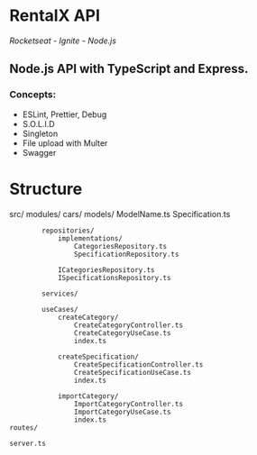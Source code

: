 # RentalX API
<i>Rocketseat - Ignite - Node.js</i>

## Node.js API with TypeScript and Express.

### Concepts:
* ESLint, Prettier, Debug
* S.O.L.I.D
* Singleton
* File upload with Multer
* Swagger

# Structure

src/
    modules/
        cars/
            models/
                ModelName.ts
                Specification.ts

            repositories/
                implementations/
                    CategoriesRepository.ts
                    SpecificationRepository.ts

                ICategoriesRepository.ts
                ISpecificationsRepository.ts

            services/

            useCases/
                createCategory/
                    CreateCategoryController.ts
                    CreateCategoryUseCase.ts
                    index.ts

                createSpecification/
                    CreateSpecificationController.ts
                    CreateSpecificationUseCase.ts
                    index.ts

                importCategory/
                    ImportCategoryController.ts
                    ImportCategoryUseCase.ts
                    index.ts
    routes/

    server.ts